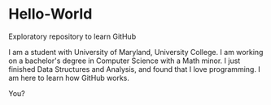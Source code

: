 # Hello-World
Exploratory repository to learn GitHub 

I am a student with University of Maryland, University College.
I am working on a bachelor's degree in Computer Science with a Math minor.
I just finished Data Structures and Analysis, and found that I love programming.
I am here to learn how GitHub works.

You?
